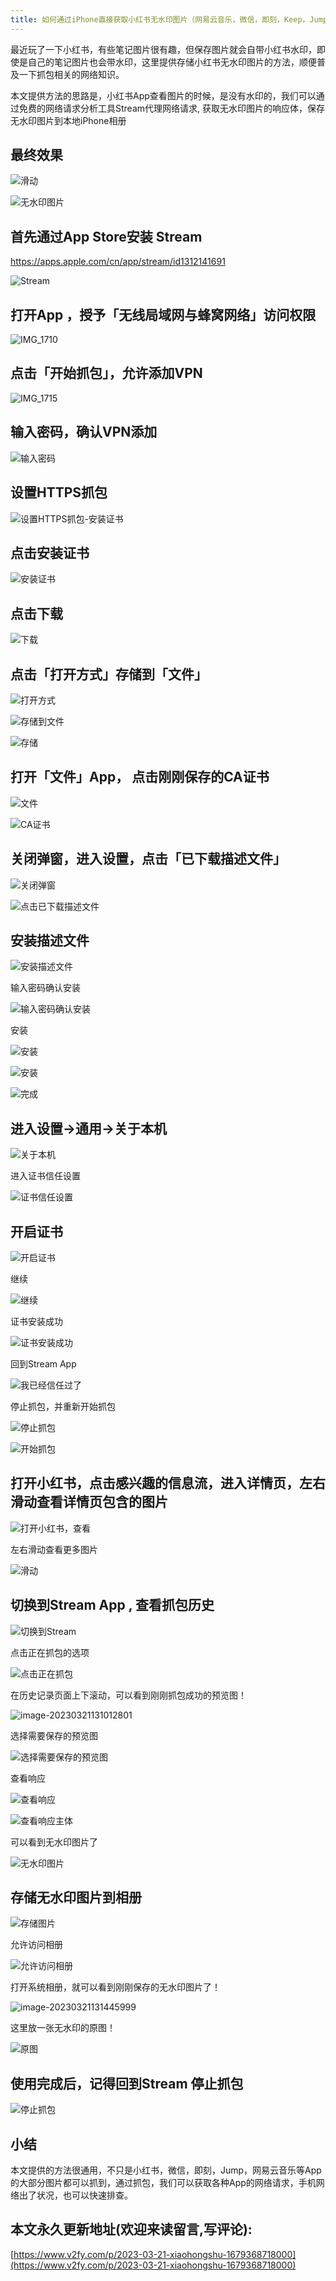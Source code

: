```yaml
---
title: 如何通过iPhone直接获取小红书无水印图片（网易云音乐，微信，即刻，Keep，Jump等热门App均适用）
---
```




最近玩了一下小红书，有些笔记图片很有趣，但保存图片就会自带小红书水印，即使是自己的笔记图片也会带水印，这里提供存储小红书无水印图片的方法，顺便普及一下抓包相关的网络知识。



本文提供方法的思路是，小红书App查看图片的时候，是没有水印的，我们可以通过免费的网络请求分析工具Stream代理网络请求, 获取无水印图片的响应体，保存无水印图片到本地iPhone相册



## 最终效果



![滑动](https://cdn.fangyuanxiaozhan.com/assets/1679376313103Cta4b0KZ.png)


![无水印图片](https://cdn.fangyuanxiaozhan.com/assets/1679375525684eCtK7NDW.jpeg)




## 首先通过App Store安装 Stream



https://apps.apple.com/cn/app/stream/id1312141691



![Stream](https://cdn.fangyuanxiaozhan.com/assets/1679369502794nDs7mmp2.png)





## 打开App ，授予「无线局域网与蜂窝网络」访问权限



![IMG_1710](https://cdn.fangyuanxiaozhan.com/assets/1679369696611ffJKw8iE.jpeg)



## 点击「开始抓包」，允许添加VPN



![IMG_1715](https://cdn.fangyuanxiaozhan.com/assets/1679374102256cxp5TXRS.png)



## 输入密码，确认VPN添加



![输入密码](https://cdn.fangyuanxiaozhan.com/assets/1679374175494cEtiKAwm.png)



##  设置HTTPS抓包



![设置HTTPS抓包-安装证书](https://cdn.fangyuanxiaozhan.com/assets/1679374286004yM0acRjz.png)



## 点击安装证书



![安装证书](https://cdn.fangyuanxiaozhan.com/assets/16793743306185C4K2nzW.png)



## 点击下载



![下载](https://cdn.fangyuanxiaozhan.com/assets/1679374361502phiYf0DE.png)



## 点击「打开方式」存储到「文件」



![打开方式](https://cdn.fangyuanxiaozhan.com/assets/1679374398748cKTmpEaY.jpeg)







![存储到文件](https://cdn.fangyuanxiaozhan.com/assets/1679374432084kGmj7aDM.png)





![存储](https://cdn.fangyuanxiaozhan.com/assets/1679374478080AMNJA8RR.jpeg)



## 打开「文件」App， 点击刚刚保存的CA证书



![文件](https://cdn.fangyuanxiaozhan.com/assets/1679374518807Srd8ZzHZ.png)



![CA证书](https://cdn.fangyuanxiaozhan.com/assets/1679374541392t4BG8eFD.png)

## 关闭弹窗，进入设置，点击「已下载描述文件」

![关闭弹窗](https://cdn.fangyuanxiaozhan.com/assets/1679374598675X567faGa.png)

![点击已下载描述文件](https://cdn.fangyuanxiaozhan.com/assets/16793746480190C3PZC8b.png)



## 安装描述文件



![安装描述文件](https://cdn.fangyuanxiaozhan.com/assets/1679374702826N3rwGbAb.png)



输入密码确认安装

![输入密码确认安装](https://cdn.fangyuanxiaozhan.com/assets/1679374726440iYTRGxi8.png)



安装



![安装](https://cdn.fangyuanxiaozhan.com/assets/1679374768885GjC2DwBZ.png)



![安装](https://cdn.fangyuanxiaozhan.com/assets/1679374791556zsnTfdm3.jpeg)



![完成](https://cdn.fangyuanxiaozhan.com/assets/1679374810926dm6Q5ETE.jpeg)



## 进入设置->通用->关于本机



![关于本机](https://cdn.fangyuanxiaozhan.com/assets/1679374851570HszzErTd.jpeg)

进入证书信任设置



![证书信任设置](https://cdn.fangyuanxiaozhan.com/assets/1679374891180nkWCXk0P.png)



## 开启证书



![开启证书](https://cdn.fangyuanxiaozhan.com/assets/1679374941649fs7336Dd.png)



继续

![继续](https://cdn.fangyuanxiaozhan.com/assets/1679374969272D235xeMb.png)



证书安装成功



![证书安装成功](https://cdn.fangyuanxiaozhan.com/assets/1679375009635CsZ0iRst.png)



回到Stream App



![我已经信任过了](https://cdn.fangyuanxiaozhan.com/assets/1679375044505XkSAakGy.jpeg)



停止抓包，并重新开始抓包



![停止抓包](https://cdn.fangyuanxiaozhan.com/assets/1679375088818X1Pf8H6P.png)



![开始抓包](https://cdn.fangyuanxiaozhan.com/assets/167937511344017isCbwz.png)



## 打开小红书，点击感兴趣的信息流，进入详情页，左右滑动查看详情页包含的图片



![打开小红书，查看](https://cdn.fangyuanxiaozhan.com/assets/1679375149682rxc2ZtYH.png)



左右滑动查看更多图片

![滑动](https://cdn.fangyuanxiaozhan.com/assets/1679375228464wefbWQPx.png)



## 切换到Stream App , 查看抓包历史



![切换到Stream](https://cdn.fangyuanxiaozhan.com/assets/1679375303323XNy2eYTF.png)



点击正在抓包的选项



![点击正在抓包](https://cdn.fangyuanxiaozhan.com/assets/167937535725075tbSSZm.png)



在历史记录页面上下滚动，可以看到刚刚抓包成功的预览图！



![image-20230321131012801](https://cdn.fangyuanxiaozhan.com/assets/1679375413371kas64sj4.png)



选择需要保存的预览图



![选择需要保存的预览图](https://cdn.fangyuanxiaozhan.com/assets/16793754485546BxKHdGs.png)



查看响应



![查看响应](https://cdn.fangyuanxiaozhan.com/assets/1679375477247dMyDn7xS.png)



![查看响应主体](https://cdn.fangyuanxiaozhan.com/assets/1679375499902Me6ifpax.jpeg)





可以看到无水印图片了



![无水印图片](https://cdn.fangyuanxiaozhan.com/assets/1679375525684eCtK7NDW.jpeg)



## 存储无水印图片到相册



![存储图片](https://cdn.fangyuanxiaozhan.com/assets/1679375595302ABRW8Aai.png)

允许访问相册

![允许访问相册](https://cdn.fangyuanxiaozhan.com/assets/167937561599962t04WCy.png)



打开系统相册，就可以看到刚刚保存的无水印图片了！



![image-20230321131445999](https://cdn.fangyuanxiaozhan.com/assets/16793756865321J78wwfD.png)



这里放一张无水印的原图！

![原图](https://cdn.fangyuanxiaozhan.com/assets/1679375713526PAfQend5.png)



## 使用完成后，记得回到Stream 停止抓包



![停止抓包](https://cdn.fangyuanxiaozhan.com/assets/1679375766175bM7YJ3yR.png)





## 小结



本文提供的方法很通用，不只是小红书，微信，即刻，Jump，网易云音乐等App的大部分图片都可以抓到，通过抓包，我们可以获取各种App的网络请求，手机网络出了状况，也可以快速排查。



## 本文永久更新地址(欢迎来读留言,写评论):

[https://www.v2fy.com/p/2023-03-21-xiaohongshu-1679368718000](https://www.v2fy.com/p/2023-03-21-xiaohongshu-1679368718000)
